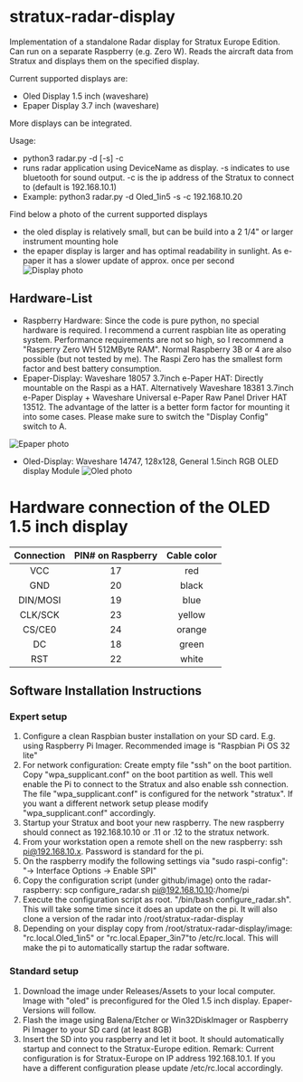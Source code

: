# stratux-radar-display
Implementation of a standalone Radar display for Stratux Europe Edition. Can run on a separate Raspberry (e.g. Zero W). Reads the aircraft data from Stratux and displays them on the specified display. 

Current supported displays are:
- Oled Display 1.5 inch (waveshare)
- Epaper Display 3.7 inch (waveshare)

More displays can be integrated.

Usage:   
- python3 radar.py -d <DeviceName> [-s] -c <Stratux IP>
- runs radar application using DeviceName as display. -s indicates to use bluetooth for sound output. -c is the ip address of the Stratux to connect to (default is 192.168.10.1)
- Example: python3 radar.py -d Oled_1in5 -s -c 192.168.10.20

Find below a photo of the current supported displays
- the oled display is relatively small, but can be build into a 2 1/4" or larger instrument mounting hole
- the epaper display is larger and has optimal readability in sunlight. As e-paper it has a slower update of approx. once per second
![Display photo](https://github.com/TomBric/stratux-radar-display/blob/main/StratuxRadar.jpg)

## Hardware-List
- Raspberry Hardware: Since the code is pure python, no special hardware is required. I recommend a current raspbian lite as operating system. Performance requirements are not so high, so I recommend a "Rasperry Zero WH 512MByte RAM". Normal Raspberry 3B or 4 are also possible (but not tested by me). The Raspi Zero has the smallest form factor and best battery consumption. 
- Epaper-Display: Waveshare 18057 3.7inch e-Paper HAT: Directly mountable on the Raspi as a HAT.
Alternatively Waveshare 18381 3.7inch e-Paper Display + Waveshare Universal e-Paper Raw Panel Driver HAT 13512. The advantage of the latter is a better form factor for mounting it into some cases. Please make sure to switch the "Display Config" switch to A.

![Epaper photo](https://github.com/TomBric/stratux-radar-display/blob/main/Epaper_3in7.jpg)

- Oled-Display: Waveshare 14747, 128x128, General 1.5inch RGB OLED display Module
   ![Oled photo](https://github.com/TomBric/stratux-radar-display/blob/main/Oled_1in5.jpg)
   
 # Hardware connection of the OLED 1.5 inch display
 
| Connection  | PIN# on Raspberry  | Cable color |
|:-----------:|:------------------:|:-----------:|
| VCC | 17 | red |
| GND | 20 | black |
| DIN/MOSI | 19 | blue |
| CLK/SCK | 23| yellow  |
| CS/CE0 | 24 | orange |
| DC | 18 | green |
| RST | 22 | white |

   
   ## Software Installation Instructions
   ### Expert setup 
   1. Configure a clean Raspbian buster installation on your SD card. E.g. using Raspberry Pi Imager. Recommended image is "Raspbian Pi OS 32 lite"
   2. For network configuration: Create empty file "ssh" on the boot partition. Copy "wpa_supplicant.conf" on the boot partition as well. This well enable the Pi to connect to the Stratux and also enable ssh connection. The file "wpa_supplicant.conf" is configured for the network "stratux". If you want a different network setup please modify "wpa_supplicant.conf" accordingly.
   3. Startup your Stratux and boot your new raspberry. The new raspberry should connect as 192.168.10.10 or .11 or .12 to the stratux network.
   4. From your workstation open a remote shell on the new raspberry:  ssh pi@192.168.10.x. Password is standard for the pi.
   5. On the raspberry modify the following settings via "sudo raspi-config":   "-> Interface Options -> Enable SPI"
   6. Copy the configuration script (under github/image) onto the radar-raspberry:  scp configure_radar.sh pi@192.168.10.10:/home/pi
   7. Execute the configuration script as root. "/bin/bash configure_radar.sh".  This will take some time since it does an update on the pi. It will also clone a version of the radar into /root/stratux-radar-display
   8. Depending on your display copy from /root/stratux-radar-display/image:  "rc.local.Oled_1in5" or "rc.local.Epaper_3in7"to /etc/rc.local. This will make the pi to automatically startup the radar software.
   
   ### Standard setup
   1. Download the image under Releases/Assets to your local computer. Image with "oled" is preconfigured for the Oled 1.5 inch display. Epaper-Versions will follow.
   2. Flash the image using Balena/Etcher or Win32DiskImager or Raspberry Pi Imager to your SD card (at least 8GB)
   3. Insert the SD into you raspberry and let it boot. It should automatically startup and connect to the Stratux-Europe edition. Remark: Current configuration is for Stratux-Europe on IP address 192.168.10.1. If you have a different configuration please update /etc/rc.local accordingly.
